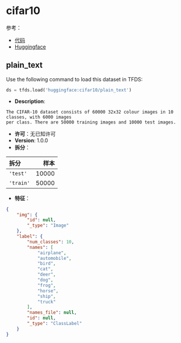 # cifar10

参考：

- [代码](https://github.com/huggingface/datasets/blob/master/datasets/cifar10)
- [Huggingface](https://huggingface.co/datasets/cifar10)

## plain_text

Use the following command to load this dataset in TFDS:

```python
ds = tfds.load('huggingface:cifar10/plain_text')
```

- **Description**:

```
The CIFAR-10 dataset consists of 60000 32x32 colour images in 10 classes, with 6000 images
per class. There are 50000 training images and 10000 test images.
```

- **许可**：无已知许可
- **Version**: 1.0.0
- **拆分**：

拆分 | 样本
:-- | --:
`'test'` | 10000
`'train'` | 50000

- **特征**：

```json
{
    "img": {
        "id": null,
        "_type": "Image"
    },
    "label": {
        "num_classes": 10,
        "names": [
            "airplane",
            "automobile",
            "bird",
            "cat",
            "deer",
            "dog",
            "frog",
            "horse",
            "ship",
            "truck"
        ],
        "names_file": null,
        "id": null,
        "_type": "ClassLabel"
    }
}
```
